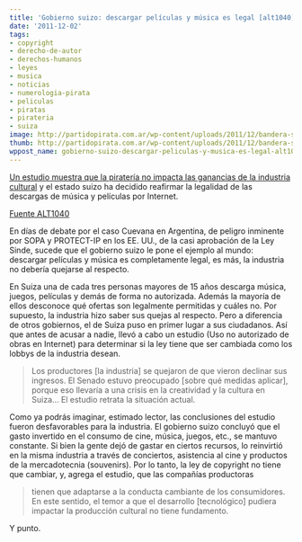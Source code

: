 ```yaml
---
title: 'Gobierno suizo: descargar películas y música es legal [alt1040]'
date: '2011-12-02'
tags:
- copyright
- derecho-de-autor
- derechos-humanos
- leyes
- musica
- noticias
- numerologia-pirata
- peliculas
- piratas
- pirateria
- suiza
image: http://partidopirata.com.ar/wp-content/uploads/2011/12/bandera-suiza-pirata.jpg
thumb: http://partidopirata.com.ar/wp-content/uploads/2011/12/bandera-suiza-pirata-150x150.jpg
wppost_name: gobierno-suizo-descargar-peliculas-y-musica-es-legal-alt1040
---
```


<a href="http://translate.google.com/translate?hl=en&ie=UTF8&prev=_t&rurl=translate.google.com&sl=de&tl=es&twu=1&u=http://www.ejpd.admin.ch/content/dam/data/pressemitteilung/2011/2011-11-30/ber-br-d.pdf" target="_blank">Un estudio muestra que la piratería no impacta las ganancias de la industria cultural</a> y el estado suizo ha decidido reafirmar la legalidad de las descargas de música y películas por Internet.

<a href="http://alt1040.com/2011/12/gobierno-suizo-descargar-peliculas-y-musica-es-legal" target="_blank">Fuente ALT1040</a>

En días de debate por el caso Cuevana en Argentina, de peligro inminente por SOPA y PROTECT-IP en los EE. UU., de la casi aprobación de la Ley Sinde, sucede que el gobierno suizo le pone el ejemplo al mundo: descargar películas y música es completamente legal, es más, la industria no debería quejarse al respecto.

En Suiza una de cada tres personas mayores de 15 años descarga música, juegos, películas y demás de forma no autorizada. Además la mayoría de ellos desconoce qué ofertas son legalmente permitidas y cuáles no. Por supuesto, la industria hizo saber sus quejas al respecto. Pero a diferencia de otros gobiernos, el de Suiza puso en primer lugar a sus ciudadanos. Así que antes de acusar a nadie, llevó a cabo un estudio (Uso no autorizado de obras en Internet) para determinar si la ley tiene que ser cambiada como los lobbys de la industria desean.

<blockquote>Los productores [la industria] se quejaron de que vieron declinar sus ingresos. El Senado estuvo preocupado [sobre qué medidas aplicar], porque eso llevaría a una crisis en la creatividad y la cultura en Suiza… El estudio retrata la situación actual.</blockquote>

Como ya podrás imaginar, estimado lector, las conclusiones del estudio fueron desfavorables para la industria. El gobierno suizo concluyó que el gasto invertido en el consumo de cine, música, juegos, etc., se mantuvo constante. Si bien la gente dejó de gastar en ciertos recursos, lo reinvirtió en la misma industria a través de conciertos, asistencia al cine y productos de la mercadotecnia (souvenirs). Por lo tanto, la ley de copyright no tiene que cambiar, y, agrega el estudio, que las compañías productoras

<blockquote>tienen que adaptarse a la conducta cambiante de los consumidores. En este sentido, el temor a que el desarrollo [tecnológico] pudiera impactar la producción cultural no tiene fundamento.</blockquote>

Y punto.
